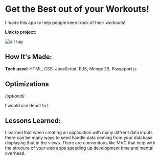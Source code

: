# Get the Best out of your Workouts!
I made this app to help people keep track of their workouts!

**Link to project:** 

![alt tag]()

## How It's Made:

**Tech used:** HTML, CSS, JavaScript, EJS, MongoDB, Passaport.js


## Optimizations
*(optional)*

I would use React to !

## Lessons Learned:

I learned that when creating an application with many diffrent data inputs there can be many ways to send handle data coming from your database displaying that in the views. There are conventions like MVC that help with the strucure of your web apps speeding up development time and mental overhead.
